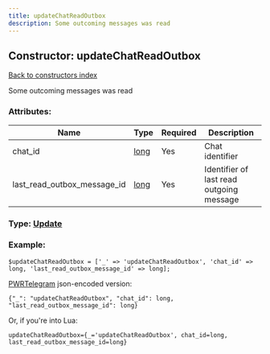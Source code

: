 ```yaml
---
title: updateChatReadOutbox
description: Some outcoming messages was read
---
```

## Constructor: updateChatReadOutbox  
[Back to constructors index](index.md)



Some outcoming messages was read

### Attributes:

| Name     |    Type       | Required | Description |
|----------|---------------|----------|-------------|
|chat\_id|[long](../types/long.md) | Yes|Chat identifier|
|last\_read\_outbox\_message\_id|[long](../types/long.md) | Yes|Identifier of last read outgoing message|



### Type: [Update](../types/Update.md)


### Example:

```
$updateChatReadOutbox = ['_' => 'updateChatReadOutbox', 'chat_id' => long, 'last_read_outbox_message_id' => long];
```  

[PWRTelegram](https://pwrtelegram.xyz) json-encoded version:

```
{"_": "updateChatReadOutbox", "chat_id": long, "last_read_outbox_message_id": long}
```


Or, if you're into Lua:  


```
updateChatReadOutbox={_='updateChatReadOutbox', chat_id=long, last_read_outbox_message_id=long}

```


